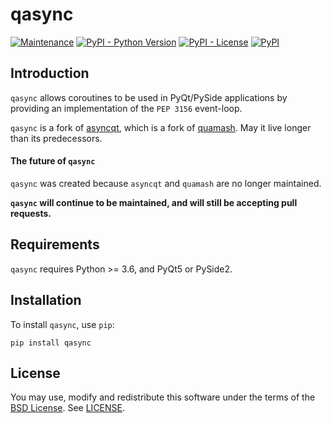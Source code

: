 # qasync

[![Maintenance](https://img.shields.io/maintenance/yes/2020)](https://pypi.org/project/qasync)
[![PyPI - Python Version](https://img.shields.io/pypi/pyversions/qasync)](https://pypi.org/project/qasync)
[![PyPI - License](https://img.shields.io/pypi/l/qasync)](/LICENSE)
[![PyPI](https://img.shields.io/pypi/v/qasync)](https://pypi.org/project/qasync)

## Introduction

`qasync` allows coroutines to be used in PyQt/PySide applications by providing an implementation of the `PEP 3156` event-loop. 

`qasync` is a fork of [asyncqt](https://github.com/gmarull/asyncqt), which is a fork of [quamash](https://github.com/harvimt/quamash). May it live longer than its predecessors. 

#### The future of `qasync`

`qasync` was created because `asyncqt` and `quamash` are no longer maintained.

**`qasync` will continue to be maintained, and will still be accepting pull requests.**

## Requirements

`qasync` requires Python >= 3.6, and PyQt5 or PySide2.

## Installation

To install `qasync`, use `pip`:

```
pip install qasync
```

## License

You may use, modify and redistribute this software under the terms of the [BSD License](http://opensource.org/licenses/BSD-2-Clause). See [LICENSE](/LICENSE).
